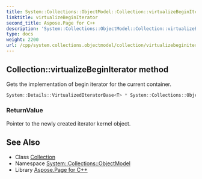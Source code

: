 ```yaml
---
title: System::Collections::ObjectModel::Collection::virtualizeBeginIterator method
linktitle: virtualizeBeginIterator
second_title: Aspose.Page for C++
description: 'System::Collections::ObjectModel::Collection::virtualizeBeginIterator method. Gets the implementation of begin iterator for the current container in C++.'
type: docs
weight: 2200
url: /cpp/system.collections.objectmodel/collection/virtualizebeginiterator/
---
```

## Collection::virtualizeBeginIterator method


Gets the implementation of begin iterator for the current container.

```cpp
System::Details::VirtualizedIteratorBase<T> * System::Collections::ObjectModel::Collection<T>::virtualizeBeginIterator() override
```


### ReturnValue

Pointer to the newly created iterator kernel object.

## See Also

* Class [Collection](../)
* Namespace [System::Collections::ObjectModel](../../)
* Library [Aspose.Page for C++](../../../)
